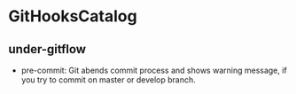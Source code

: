 # GitHooksCatalog
## under-gitflow
* pre-commit: Git abends commit process and shows warning message, if you try to commit on master or develop branch.
